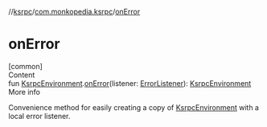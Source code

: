 //[ksrpc](../index.md)/[com.monkopedia.ksrpc](index.md)/[onError](on-error.md)



# onError  
[common]  
Content  
fun [KsrpcEnvironment](-ksrpc-environment/index.md).[onError](on-error.md)(listener: [ErrorListener](-error-listener/index.md)): [KsrpcEnvironment](-ksrpc-environment/index.md)  
More info  


Convenience method for easily creating a copy of [KsrpcEnvironment](-ksrpc-environment/index.md) with a local error listener.

  



